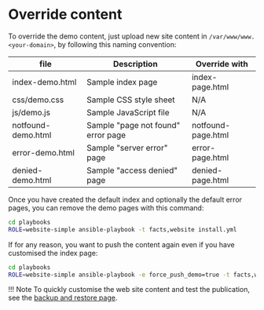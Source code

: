 # Override content

To override the demo content, just upload new site content in
`/var/www/www.<your-domain>`, by following this naming convention:

| file               | Description                        | Override with      |
|--------------------|------------------------------------|--------------------|
| index-demo.html    | Sample index page                  | index-page.html    |
| css/demo.css       | Sample CSS style sheet             | N/A                |
| js/demo.js         | Sample JavaScript file             | N/A                |
| notfound-demo.html | Sample "page not found" error page | notfound-page.html |
| error-demo.html    | Sample "server error" page         | error-page.html    |
| denied-demo.html   | Sample "access denied" page        | denied-page.html   |

Once you have created the default index and optionally the default error pages, you can
remove the demo pages with this command:

```sh
cd playbooks
ROLE=website-simple ansible-playbook -t facts,website install.yml
```

If for any reason, you want to push the content again even if you have customised the
index page:

```sh
cd playbooks
ROLE=website-simple ansible-playbook -e force_push_demo=true -t facts,website install.yml
```

!!! Note To quickly customise the web site content and test the publication, see the
    [backup and restore page](50-backup-and-restore.md).
